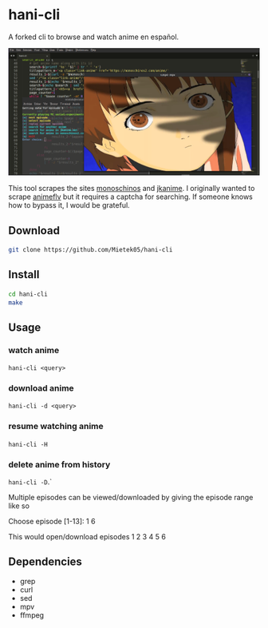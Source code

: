 # hani-cli

A forked cli to browse and watch anime en español.

![screenshot](hani-cli.png)

This tool scrapes the sites [monoschinos](https://monoschinos2.com) and [jkanime](https://jkanime.net).
I originally wanted to scrape [animeflv](https://www3.animeflv.com) but it requires a captcha for searching. If someone knows how to bypass it, I would be grateful.

## Download

```bash
git clone https://github.com/Mietek05/hani-cli
```

## Install

```bash
cd hani-cli
make
```

## Usage

  ### watch anime
  ``hani-cli <query>``

  ### download anime
  ``hani-cli -d <query>``

  ### resume watching anime
  ``hani-cli -H``

  ### delete anime from history
  ``hani-cli -D``.`

Multiple episodes can be viewed/downloaded by giving the episode range like so

  Choose episode [1-13]: 1 6

This would open/download episodes 1 2 3 4 5 6

## Dependencies

* grep
* curl
* sed
* mpv
* ffmpeg
